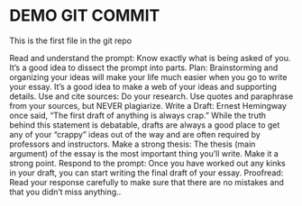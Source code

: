 # DEMO GIT COMMIT 

This is the first file in the git repo


Read and understand the prompt: Know exactly what is being asked of you. It’s a good idea to dissect the prompt into parts.
Plan: Brainstorming and organizing your ideas will make your life much easier when you go to write your essay. It’s a good idea to make a web of your ideas and supporting details.
Use and cite sources: Do your research. Use quotes and paraphrase from your sources, but NEVER plagiarize.
Write a Draft: Ernest Hemingway once said, “The first draft of anything is always crap.” While the truth behind this statement is debatable, drafts are always a good place to get any of your “crappy” ideas out of the way and are often required by professors and instructors.
Make a strong thesis: The thesis (main argument) of the essay is the most important thing you’ll write. Make it a strong point.
Respond to the prompt: Once you have worked out any kinks in your draft, you can start writing the final draft of your essay.
Proofread: Read your response carefully to make sure that there are no mistakes and that you didn’t miss anything..
